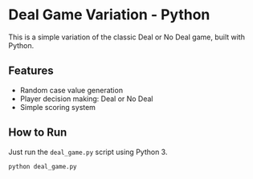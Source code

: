 # Deal Game Variation - Python

This is a simple variation of the classic Deal or No Deal game, built with Python.

## Features
- Random case value generation
- Player decision making: Deal or No Deal
- Simple scoring system

## How to Run
Just run the `deal_game.py` script using Python 3.

```bash
python deal_game.py
